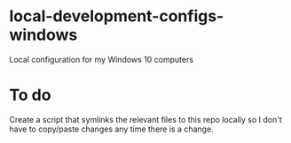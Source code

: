 # local-development-configs-windows
Local configuration for my Windows 10 computers

# To do
Create a script that symlinks the relevant files to this repo locally so I don't have to copy/paste changes any time there is a change.

